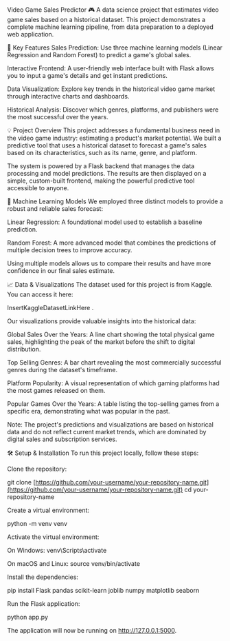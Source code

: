 Video Game Sales Predictor 🎮
A data science project that estimates video game sales based on a historical dataset. This project demonstrates a complete machine learning pipeline, from data preparation to a deployed web application.

🚀 Key Features
Sales Prediction: Use three machine learning models (Linear Regression and Random Forest) to predict a game's global sales.

Interactive Frontend: A user-friendly web interface built with Flask allows you to input a game's details and get instant predictions.

Data Visualization: Explore key trends in the historical video game market through interactive charts and dashboards.

Historical Analysis: Discover which genres, platforms, and publishers were the most successful over the years.

💡 Project Overview
This project addresses a fundamental business need in the video game industry: estimating a product's market potential. We built a predictive tool that uses a historical dataset to forecast a game's sales based on its characteristics, such as its name, genre, and platform.

The system is powered by a Flask backend that manages the data processing and model predictions. The results are then displayed on a simple, custom-built frontend, making the powerful predictive tool accessible to anyone.

🤖 Machine Learning Models
We employed three distinct models to provide a robust and reliable sales forecast:

Linear Regression: A foundational model used to establish a baseline prediction.

Random Forest: A more advanced model that combines the predictions of multiple decision trees to improve accuracy.

Using multiple models allows us to compare their results and have more confidence in our final sales estimate.

📈 Data & Visualizations
The dataset used for this project is from Kaggle. You can access it here: 

InsertKaggleDatasetLinkHere
.

Our visualizations provide valuable insights into the historical data:

Global Sales Over the Years: A line chart showing the total physical game sales, highlighting the peak of the market before the shift to digital distribution.

Top Selling Genres: A bar chart revealing the most commercially successful genres during the dataset's timeframe.

Platform Popularity: A visual representation of which gaming platforms had the most games released on them.

Popular Games Over the Years: A table listing the top-selling games from a specific era, demonstrating what was popular in the past.

Note: The project's predictions and visualizations are based on historical data and do not reflect current market trends, which are dominated by digital sales and subscription services.

🛠️ Setup & Installation
To run this project locally, follow these steps:

Clone the repository:

git clone [https://github.com/your-username/your-repository-name.git](https://github.com/your-username/your-repository-name.git)
cd your-repository-name

Create a virtual environment:

python -m venv venv

Activate the virtual environment:

On Windows: venv\Scripts\activate

On macOS and Linux: source venv/bin/activate

Install the dependencies:

pip install Flask pandas scikit-learn joblib numpy matplotlib seaborn

Run the Flask application:

python app.py

The application will now be running on http://127.0.0.1:5000.
